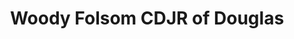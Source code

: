 ---
title: "Woody Folsom CDJR of Douglas"
url: /douglas/woody-folsom-cdjr-of-douglas/
shop: Autohaus
---
